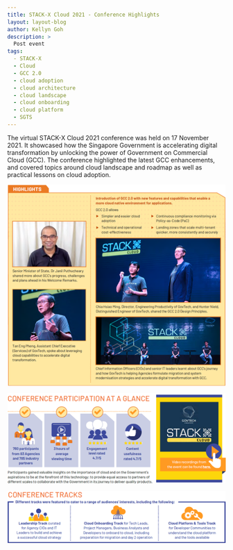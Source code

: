 ```yaml
---
title: STACK-X Cloud 2021 - Conference Highlights
layout: layout-blog
author: Kellyn Goh
description: >
  Post event
tags:
  - STACK-X
  - Cloud
  - GCC 2.0
  - cloud adoption
  - cloud architecture
  - cloud landscape
  - cloud onboarding
  - cloud platform
  - SGTS
---
```


The virtual STACK-X Cloud 2021 conference was held on 17 November 2021. It showcased how the Singapore Government is accelerating
digital transformation by unlocking the power of Government on Commercial Cloud (GCC). The conference highlighted the latest GCC enhancements, and covered topics around cloud landscape and roadmap as well as practical lessons on cloud adoption.

![StacKX_cloud](/assets/img/stackx-highlights.png)

[![StacKX_cloud](/assets/img/stackx-conf-stats.png)](https://www.developer.tech.gov.sg/communities/events/stack-x-cloud-2021)

![StacKX_cloud](/assets/img/stackx-conf-tracks.png)
